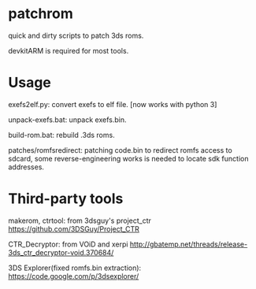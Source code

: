patchrom
========
quick and dirty scripts to patch 3ds roms.

devkitARM is required for most tools.


Usage
========
exefs2elf.py: convert exefs to elf file. [now works with python 3]

unpack-exefs.bat: unpack exefs.bin.

build-rom.bat: rebuild .3ds roms.

patches/romfsredirect: patching code.bin to redirect romfs access to sdcard, some reverse-engineering works is needed to locate sdk function addresses.


Third-party tools
========
makerom, ctrtool: from 3dsguy's project_ctr https://github.com/3DSGuy/Project_CTR

CTR_Decryptor: from VOiD and xerpi http://gbatemp.net/threads/release-3ds_ctr_decryptor-void.370684/

3DS Explorer(fixed romfs.bin extraction): https://code.google.com/p/3dsexplorer/